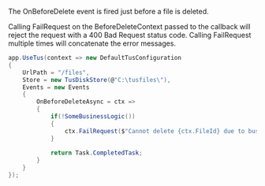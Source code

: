 The OnBeforeDelete event is fired just before a file is deleted.

Calling FailRequest on the BeforeDeleteContext passed to the callback will reject the request with a 400 Bad Request status code. Calling FailRequest multiple times will concatenate the error messages.

```csharp
app.UseTus(context => new DefaultTusConfiguration
{
	UrlPath = "/files",
	Store = new TusDiskStore(@"C:\tusfiles\"),
	Events = new Events
	{
		OnBeforeDeleteAsync = ctx =>
		{
			if(!SomeBusinessLogic())
			{
				ctx.FailRequest($"Cannot delete {ctx.FileId} due to business logic");
			}
			
			return Task.CompletedTask;
		}
	}
});
```
